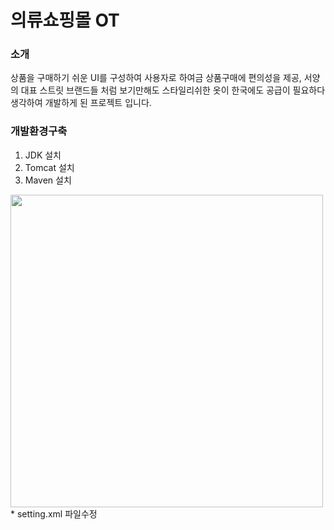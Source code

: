 # 의류쇼핑몰 OT
### 소개
상품을 구매하기 쉬운 UI를 구성하여 사용자로 하여금 상품구매에 편의성을 제공, 서양의 대표 스트릿 브랜드들 처럼 보기만해도 스타일리쉬한 옷이 한국에도 공급이 필요하다 생각하여 개발하게 된 프로젝트 입니다.
### 개발환경구축
1. JDK 설치
2. Tomcat 설치
3. Maven 설치
<div>
  <img src="https://user-images.githubusercontent.com/52619813/81411488-6171aa00-917d-11ea-868f-7e9a6fef4d4d.PNG" width="500">
</div>
  * setting.xml 파일수정
  
